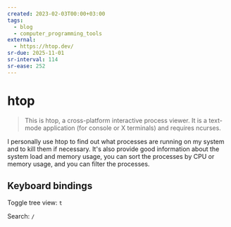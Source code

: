 ```yaml
---
created: 2023-02-03T00:00+03:00
tags:
  - blog
  - computer_programming_tools
external:
  - https://htop.dev/
sr-due: 2025-11-01
sr-interval: 114
sr-ease: 252
---
```


# htop

> This is htop, a cross-platform interactive process viewer. It is a text-mode
> application (for console or X terminals) and requires ncurses.

I personally use htop to find out what processes are running on my system and to
kill them if necessary. It's also provide good information about the system load
and memory usage, you can sort the processes by CPU or memory usage, and you can
filter the processes.

## Keyboard bindings

Toggle tree view:<wbr class="f"> `t`

Search:<wbr class="f"> `/`
